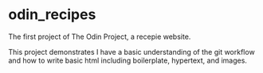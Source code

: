 # odin_recipes
The first project of The Odin Project, a recepie website. 

This project demonstrates I have a basic understanding of the git workflow and how to write basic html including boilerplate, hypertext, and images.